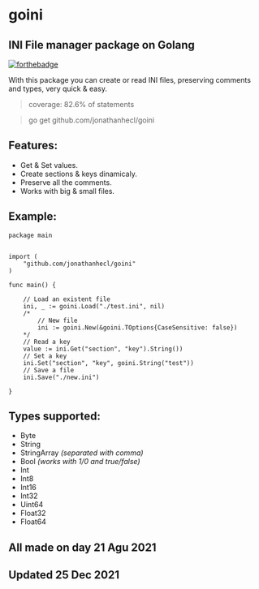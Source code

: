 # goini
## INI File manager package on Golang

[![forthebadge](https://forthebadge.com/images/badges/made-with-go.svg)](https://forthebadge.com)

With this package you can create or read INI files, preserving comments and types, very quick & easy.

> coverage: 82.6% of statements
>

> go get github.com/jonathanhecl/goini
> 

## Features:

* Get & Set values.
* Create sections & keys dinamicaly.
* Preserve all the comments.
* Works with big & small files.

## Example:
```
package main


import (
    "github.com/jonathanhecl/goini"
)

func main() {

    // Load an existent file
	ini, _ := goini.Load("./test.ini", nil)
    /*
        // New file
        ini := goini.New(&goini.TOptions{CaseSensitive: false})
    */
    // Read a key
	value := ini.Get("section", "key").String())
    // Set a key
	ini.Set("section", "key", goini.String("test"))
    // Save a file
	ini.Save("./new.ini")

}
```

## Types supported:

* Byte
* String
* StringArray _(separated with comma)_
* Bool _(works with 1/0 and true/false)_
* Int
* Int8
* Int16
* Int32
* Uint64
* Float32
* Float64

## All made on day 21 Agu 2021
## Updated 25 Dec 2021